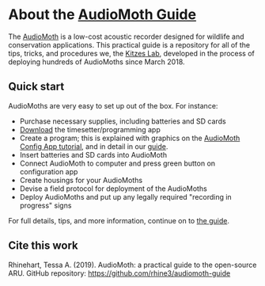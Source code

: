 # About the [AudioMoth Guide](https://github.com/rhine3/audiomoth-guide/blob/master/guide.md)

The [AudioMoth](https://www.openacousticdevices.info/) is a low-cost acoustic recorder designed for wildlife and conservation applications. This practical guide is a repository for all of the tips, tricks, and procedures we, the [Kitzes Lab](http://www.kitzeslab.org/), developed in the process of deploying hundreds of AudioMoths since March 2018.


## Quick start

AudioMoths are very easy to set up out of the box. For instance:

* Purchase necessary supplies, including batteries and SD cards
* [Download](https://www.openacousticdevices.info/config) the timesetter/programming app 
* Create a program; this is explained with graphics on the [AudioMoth Config App tutorial](https://www.openacousticdevices.info/config-app-guide), and in detail in our [guide](https://github.com/rhine3/audiomoth-guide/blob/master/guide.md).
* Insert batteries and SD cards into AudioMoth
* Connect AudioMoth to computer and press green button on configuration app
* Create housings for your AudioMoths
* Devise a field protocol for deployment of the AudioMoths
* Deploy AudioMoths and put up any legally required "recording in progress" signs

For full details, tips, and more information, continue on to [the guide](https://github.com/rhine3/audiomoth-guide/blob/master/guide.md).


## Cite this work

Rhinehart, Tessa A. (2019). AudioMoth: a practical guide to the open-source ARU. GitHub repository: https://github.com/rhine3/audiomoth-guide
